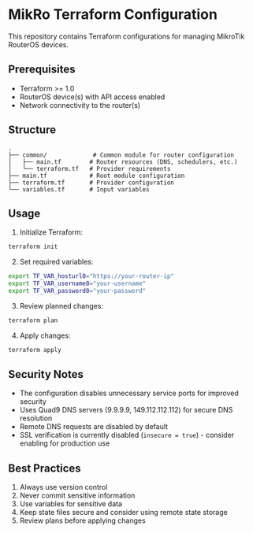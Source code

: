 # MikRo Terraform Configuration

This repository contains Terraform configurations for managing MikroTik RouterOS devices.

## Prerequisites

- Terraform >= 1.0
- RouterOS device(s) with API access enabled
- Network connectivity to the router(s)

## Structure

```
.
├── common/             # Common module for router configuration
│   ├── main.tf        # Router resources (DNS, schedulers, etc.)
│   └── terraform.tf   # Provider requirements
├── main.tf            # Root module configuration
├── terraform.tf       # Provider configuration
└── variables.tf       # Input variables
```

## Usage

1. Initialize Terraform:
```bash
terraform init
```

2. Set required variables:
```bash
export TF_VAR_hosturl0="https://your-router-ip"
export TF_VAR_username0="your-username"
export TF_VAR_password0="your-password"
```

3. Review planned changes:
```bash
terraform plan
```

4. Apply changes:
```bash
terraform apply
```

## Security Notes

- The configuration disables unnecessary service ports for improved security
- Uses Quad9 DNS servers (9.9.9.9, 149.112.112.112) for secure DNS resolution
- Remote DNS requests are disabled by default
- SSL verification is currently disabled (`insecure = true`) - consider enabling for production use

## Best Practices

1. Always use version control
2. Never commit sensitive information
3. Use variables for sensitive data
4. Keep state files secure and consider using remote state storage
5. Review plans before applying changes
